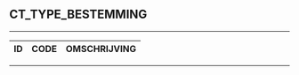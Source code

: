 ## CT_TYPE_BESTEMMING

***

|ID                              	|CODE          	|OMSCHRIJVING|
|------                          	|----          	|-----    |


***
